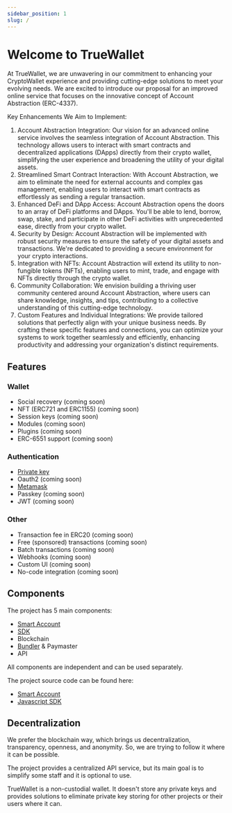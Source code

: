 ```yaml
---
sidebar_position: 1
slug: /
---
```


# Welcome to TrueWallet
At TrueWallet, we are unwavering in our commitment to enhancing your CryptoWallet experience and providing cutting-edge solutions to meet your evolving needs. We are excited to introduce our proposal for an improved online service that focuses on the innovative concept of Account Abstraction (ERC-4337).

 Key Enhancements We Aim to Implement:

1. Account Abstraction Integration: Our vision for an advanced online service involves the seamless integration of Account Abstraction. This technology allows users to interact with smart contracts and decentralized applications (DApps) directly from their crypto wallet, simplifying the user experience and broadening the utility of your digital assets.
2. Streamlined Smart Contract Interaction: With Account Abstraction, we aim to eliminate the need for external accounts and complex gas management, enabling users to interact with smart contracts as effortlessly as sending a regular transaction.
3. Enhanced DeFi and DApp Access: Account Abstraction opens the doors to an array of DeFi platforms and DApps. You'll be able to lend, borrow, swap, stake, and participate in other DeFi activities with unprecedented ease, directly from your crypto wallet.
4. Security by Design: Account Abstraction will be implemented with robust security measures to ensure the safety of your digital assets and transactions. We're dedicated to providing a secure environment for your crypto interactions.
5. Integration with NFTs: Account Abstraction will extend its utility to non-fungible tokens (NFTs), enabling users to mint, trade, and engage with NFTs directly through the crypto wallet.
6. Community Collaboration: We envision building a thriving user community centered around Account Abstraction, where users can share knowledge, insights, and tips, contributing to a collective understanding of this cutting-edge technology.
7. Custom Features and Individual Integrations: We provide tailored solutions that perfectly align with your unique business needs. By crafting these specific features and connections, you can optimize your systems to work together seamlessly and efficiently, enhancing productivity and addressing your organization's distinct requirements.

## Features

### Wallet
* Social recovery (coming soon)
* NFT (ERC721 and ERC1155) (coming soon)
* Session keys (coming soon)
* Modules (coming soon)
* Plugins (coming soon)
* ERC-6551 support (coming soon)

### Authentication
* [Private key](/sdk/authentication#private-key)
* Oauth2 (coming soon)
* [Metamask](/sdk/authentication#metamask)
* Passkey (coming soon)
* JWT (coming soon)

### Other
* Transaction fee in ERC20 (coming soon)
* Free (sponsored) transactions (coming soon)
* Batch transactions (coming soon)
* Webhooks (coming soon)
* Custom UI (coming soon)
* No-code integration (coming soon)

## Components
The project has 5 main components:
* [Smart Account](/category/smart-account)
* [SDK](/category/sdk)
* Blockchain
* [Bundler](/category/bundler) & Paymaster
* API

All components are independent and can be used separately.

The project source code can be found here:
* [Smart Account](https://github.com/TrueWallet/contracts)
* [Javascript SDK](https://github.com/TrueWallet/js-sdk)

## Decentralization
We prefer the blockchain way, which brings us decentralization, transparency, openness, and anonymity. So, we are trying to follow it where it can be possible. 

The project provides a centralized API service, but its main goal is to simplify some staff and it is optional to use.

TrueWallet is a non-custodial wallet. It doesn't store any private keys and provides solutions to eliminate private key storing for other projects or their users where it can.
